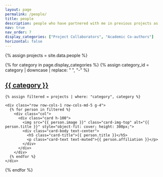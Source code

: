 ```yaml
---
layout: page
permalink: /people/
title: people
description: people who have partnered with me in previous projects as well as those currently collaborating
nav: true
nav_order: 7
display_categories: ["Project Collaborators", "Academic Co-authors"]
horizontal: false
---
```


{% assign projects = site.data.people %}

<div class="projects">
  {% for category in page.display_categories %}
    {% assign category_id = category | downcase | replace: " ", "-" %}
    <a id="{{ category_id }}" href=".#{{ category_id }}">
      <h2 class="category text-capitalize">{{ category }}</h2>
    </a>

    {% assign filtered = projects | where: "category", category %}

    <div class="row row-cols-1 row-cols-md-5 g-4">
      {% for person in filtered %}
        <div class="col">
          <div class="card h-100">
            <img src="{{ person.image }}" class="card-img-top" alt="{{ person.title }}" style="object-fit: cover; height: 300px;">
            <div class="card-body text-center">
              <h5 class="card-title">{{ person.title }}</h5>
              <p class="card-text text-muted">{{ person.affiliation }}</p>
            </div>
          </div>
        </div>
      {% endfor %}
    </div>
  {% endfor %}
</div>
